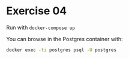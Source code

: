 # Exercise 04

Run with `docker-compose up`

You can browse in the Postgres container with:
```bash
docker exec -ti postgres psql -U postgres
```

